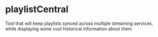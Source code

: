 # playlistCentral
Tool that will keep playlists synced across multiple streaming services, while displaying some cool historical information about them
